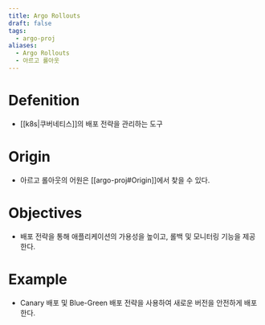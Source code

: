 ```yaml
---
title: Argo Rollouts
draft: false
tags:
  - argo-proj
aliases:
  - Argo Rollouts
  - 아르고 롤아웃
---
```

# Defenition
- [[k8s|쿠버네티스]]의 배포 전략을 관리하는 도구


# Origin
- 아르고 롤아웃의 어원은 [[argo-proj#Origin]]에서 찾을 수 있다.


# Objectives
- 배포 전략을 통해 애플리케이션의 가용성을 높이고, 롤백 및 모니터링 기능을 제공한다.


# Example
- Canary 배포 및 Blue-Green 배포 전략을 사용하여 새로운 버전을 안전하게 배포한다.
